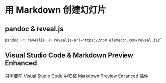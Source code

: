 # 用 Markdown 创建幻灯片

## pandoc & reveal.js

```bash
pandoc -t revealjs -M revealjs-url=https://npm.elemecdn.com/reveal.js@latest --mathjax -s revealjs.md -o docs/index.html
```

## Visual Studio Code & Markdown Preview Enhanced

只需要在 Visual Studio Code 中安装 Markdown [Preview Enhanced](https://marketplace.visualstudio.com/items?itemName=shd101wyy.markdown-preview-enhanced) 插件

